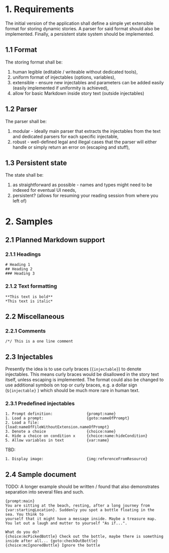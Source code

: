 # 1. Requirements

The initial version of the application shall define a simple yet extensible format for storing dynamic stories. A parser
for said format should also be implemented. Finally, a persistent state system should be implemented.

## 1.1 Format
The storing format shall be:
1. human legible (editable / writeable without dedicated tools),
2. uniform format of injectables (options, variables),
3. extensible - ensure new injectables and parameters can be added easily (easily implemented if uniformity is achieved),
4. allow for basic Markdown inside story text (outside injectables)

## 1.2 Parser
The parser shall be:
1. modular - ideally main parser that extracts the injectables from the text and dedicated parsers for each specific injectable,
2. robust - well-defined legal and illegal cases that the parser will either handle or simply return an error on (escaping and stuff),

## 1.3 Persistent state
The state shall be:
1. as straightforward as possible - names and types might need to be indexed for eventual UI needs,
2. persistent? (allows for resuming your reading session from where you left of)


# 2. Samples

## 2.1 Planned Markdown support

### 2.1.1 Headings
```
# Heading 1
## Heading 2
### Heading 3
```

### 2.1.2 Text formatting
```
**This text is bold**
*This text is italic*
```

## 2.2 Miscellaneous

### 2.2.1 Comments
```
/*/ This is a one line comment
```

## 2.3 Injectables

Presently the idea is to use curly braces (`{injectable}`) to denote injectables. This means curly braces would be disallowed in
the story text itself, unless escaping is implemented. The format could also be changed to use additional symbols on top
or curly braces, e.g. a dollar sign (`${injectable}` ) which should be much more rare in human text.

### 2.3.1 Predefined injectables
```
1. Prompt definition:               {prompt:name}
1. Load a prompt:                   {goto:nameOfPrompt}
2. Load a file:                     {load:nameOfFileWithoutExtension.nameOfPrompt}
3. Denote a choice                  {choice:name}
4. Hide a choice on condition x     {choice:name:hideCondition}
5. Allow variables in text          {var:name}
```

TBD:
```
1. Display image:                   {img:referenceFromResource}
```

## 2.4 Sample document

TODO: A longer example should be written / found that also demonstrates separation into several files and such.

```
{prompt:main}
You are sitting at the beach, resting, after a long journey from {var:startingLocation}. Suddenly you spot a bottle floating in the sea. You think to 
yourself that it might have a message inside. Maybe a treasure map. You let out a laugh and mutter to yourself "As if...".

What do you do?
{choice:mcPickedBottle} Check out the bottle, maybe there is something inside after all... {goto:checkOutBottle}
{choice:mcIgnoredBottle} Ignore the bottle
```
